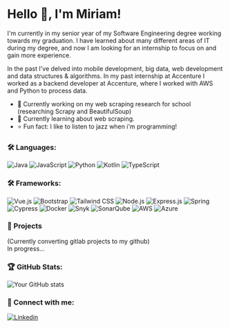 # Hello 👋, I'm Miriam!

I'm currently in my senior year of my Software Engineering degree working towards my graduation.
I have learned about many different areas of IT during my degree, and now I am looking for an
internship to focus on and gain more experience.

In the past I've delved into mobile development, big data, web development and data structures & algorithms.
In my past internship at Accenture I worked as a backend developer at Accenture, 
where I worked with AWS and Python to process data.

- 💭 Currently working on my web scraping research for school (researching Scrapy and BeautifulSoup)
- 🌱 Currently learning about web scraping.
- ⭐ Fun fact: I like to listen to jazz when i'm programming!

### 🛠 Languages:
![Java](https://img.shields.io/badge/Java-ED8B00?style=for-the-badge&logo=java&logoColor=white)
![JavaScript](https://img.shields.io/badge/JavaScript-323330?style=for-the-badge&logo=javascript&logoColor=F7DF1E)
![Python](https://img.shields.io/badge/Python-3670A0?style=for-the-badge&logo=python&logoColor=ffdd54)
![Kotlin](https://img.shields.io/badge/Kotlin-0095D5?style=for-the-badge&logo=kotlin&logoColor=white)
![TypeScript](https://img.shields.io/badge/TypeScript-007ACC?style=for-the-badge&logo=typescript&logoColor=white)

### 🛠 Frameworks:
![Vue.js](https://img.shields.io/badge/Vue.js-4FC08D?style=for-the-badge&logo=vue.js&logoColor=white)
![Bootstrap](https://img.shields.io/badge/Bootstrap-563D7C?style=for-the-badge&logo=bootstrap&logoColor=white)
![Tailwind CSS](https://img.shields.io/badge/Tailwind_CSS-38B2AC?style=for-the-badge&logo=tailwind-css&logoColor=white)
![Node.js](https://img.shields.io/badge/Node.js-43853D?style=for-the-badge&logo=node.js&logoColor=white)
![Express.js](https://img.shields.io/badge/Express.js-000000?style=for-the-badge&logo=express&logoColor=white)
![Spring](https://img.shields.io/badge/Spring-6DB33F?style=for-the-badge&logo=spring&logoColor=white)
![Cypress](https://img.shields.io/badge/Cypress-17202C?style=for-the-badge&logo=cypress&logoColor=white)
![Docker](https://img.shields.io/badge/Docker-2496ED?style=for-the-badge&logo=docker&logoColor=white)
![Snyk](https://img.shields.io/badge/Snyk-4C4A73?style=for-the-badge&logo=snyk&logoColor=white)
![SonarQube](https://img.shields.io/badge/SonarQube-4E9BCD?style=for-the-badge&logo=sonarqube&logoColor=white)
![AWS](https://img.shields.io/badge/Amazon_AWS-232F3E?style=for-the-badge&logo=amazon-aws&logoColor=white)
![Azure](https://img.shields.io/badge/Microsoft_Azure-0078D4?style=for-the-badge&logo=microsoft-azure&logoColor=white)



### 🚀 Projects
(Currently converting gitlab projects to my github)  
In progress...

### 🏆 GitHub Stats:
![Your GitHub stats](https://github-readme-stats.vercel.app/api?username=mgyanku&show_icons=true&theme=radical)

### 🌟 Connect with me:
[![Linkedin](https://img.shields.io/badge/LinkedIn-blue?style=flat&logo=linkedin&logoColor=white)](https://www.linkedin.com/in/myanku/)

